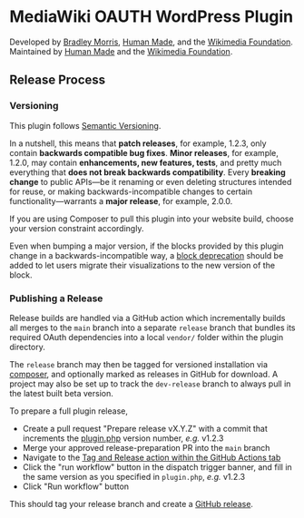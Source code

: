 # MediaWiki OAUTH WordPress Plugin

Developed by [Bradley Morris](mailto:hello@bradleymorris.co.uk), [Human Made](https://humanmade.com), and the [Wikimedia Foundation](https://wikimediafoundation.org). Maintained by [Human Made](https://humanmade.com) and the [Wikimedia Foundation](https://wikimediafoundation.org).

## Release Process

### Versioning

This plugin follows [Semantic Versioning](https://semver.org/).

In a nutshell, this means that **patch releases**, for example, 1.2.3, only contain **backwards compatible bug fixes**.
**Minor releases**, for example, 1.2.0, may contain **enhancements, new features, tests**, and pretty much everything that **does not break backwards compatibility**.
Every **breaking change** to public APIs—be it renaming or even deleting structures intended for reuse, or making backwards-incompatible changes to certain functionality—warrants a **major release**, for example, 2.0.0.

If you are using Composer to pull this plugin into your website build, choose your version constraint accordingly.

Even when bumping a major version, if the blocks provided by this plugin change in a backwards-incompatible way, a [block deprecation](https://developer.wordpress.org/block-editor/reference-guides/block-api/block-deprecation/) should be added to let users migrate their visualizations to the new version of the block.

### Publishing a Release

Release builds are handled via a GitHub action which incrementally builds all merges to the `main` branch into a separate `release` branch that bundles its required OAuth dependencies into a local `vendor/` folder within the plugin directory.

The `release` branch may then be tagged for versioned installation via [composer](http://getcomposer.org/), and optionally marked as releases in GitHub for download. A project may also be set up to track the `dev-release` branch to always pull in the latest built beta version.

To prepare a full plugin release,

- Create a pull request "Prepare release vX.Y.Z" with a commit that increments the [plugin.php](./plugin.php) version number, _e.g._ v1.2.3
- Merge your approved release-preparation PR into the `main` branch
- Navigate to the [Tag and Release action within the GitHub Actions tab](https://github.com/wikimedia/mediawiki-oauth-client-wordpress-plugin/actions/workflows/tag-and-release.yml)
- Click the "run workflow" button in the dispatch trigger banner, and fill in the same version as you specified in `plugin.php`, _e.g._ v1.2.3
- Click "Run workflow" button

This should tag your release branch and create a [GitHub release](https://github.com/wikimedia/mediawiki-oauth-client-wordpress-plugin/releases).

